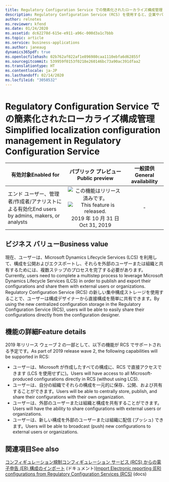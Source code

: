 ```yaml
---
title: Regulatory Configuration Service での簡素化されたローカライズ構成管理
description: Regulatory Configuration Service (RCS) を使用すると、企業やパワー ユーザーは、法的要件の変更によって頻繁に影響を受ける規制レポート、請求書、支払方法、および税規則を構成できます。 これらの構成は、複数のアプリケーションで共有して再利用できます。 これらの構成の保存、処理、および共有を簡素化するために、RCS では新しいタイプのグローバル リポジトリがサポートされます。これを使用して、ユーザーは自分の構成を直接 RCS で一元的に格納および管理できます。
author: relnotes
ms.reviewer: kfend
ms.date: 01/24/2020
ms.assetid: dc62278d-615e-e911-a96c-000d3a1c7bbb
ms.topic: article
ms.service: business-applications
ms.author: janeaug
dynamics365pdf: true
ms.openlocfilehash: 02b762af022af1e896980caa1110ebfa6d62855f
ms.sourcegitcommit: 539959f0153f0218e260146bc73a90ac391dfaa2
ms.translationtype: HT
ms.contentlocale: ja-JP
ms.lasthandoff: 02/14/2020
ms.locfileid: "3058532"
---
```

# <a name="simplified-localization-configuration-management-in-regulatory-configuration-service"></a><span data-ttu-id="4d97d-105">Regulatory Configuration Service での簡素化されたローカライズ構成管理</span><span class="sxs-lookup"><span data-stu-id="4d97d-105">Simplified localization configuration management in Regulatory Configuration Service</span></span>


| <span data-ttu-id="4d97d-106">有効対象</span><span class="sxs-lookup"><span data-stu-id="4d97d-106">Enabled for</span></span>    |  <span data-ttu-id="4d97d-107">パブリック プレビュー</span><span class="sxs-lookup"><span data-stu-id="4d97d-107">Public preview</span></span> | <span data-ttu-id="4d97d-108">一般提供</span><span class="sxs-lookup"><span data-stu-id="4d97d-108">General availability</span></span> | 
| ---------- | :----------: |:----------: |
|<span data-ttu-id="4d97d-109">エンド ユーザー、管理者/作成者/アナリストによる有効化</span><span class="sxs-lookup"><span data-stu-id="4d97d-109">End users by admins, makers, or analysts</span></span>|<span data-ttu-id="4d97d-110">![この機能はリリース済みです。](/dynamics365-release-plan/media/green-checkmark.png "この機能はリリース済みです。")</span><span class="sxs-lookup"><span data-stu-id="4d97d-110">![This feature is released.](/dynamics365-release-plan/media/green-checkmark.png "This feature is released.")</span></span> <span data-ttu-id="4d97d-111">2019 年 10 月 31 日</span><span class="sxs-lookup"><span data-stu-id="4d97d-111">Oct 31, 2019</span></span>| -|


## <a name="business-value"></a><span data-ttu-id="4d97d-112">ビジネス バリュー</span><span class="sxs-lookup"><span data-stu-id="4d97d-112">Business value</span></span>
<!-- bv start -->
<span data-ttu-id="4d97d-113">現在、ユーザーは、Microsoft Dynamics Lifecycle Services (LCS) を利用して、構成を公開およびエクスポートし、それらを外部のユーザーまたは組織と共有するためには、複数ステップのプロセスを完了する必要があります。</span><span class="sxs-lookup"><span data-stu-id="4d97d-113">Currently, users need to complete a multistep process to leverage Microsoft Dynamics Lifecycle Services (LCS) in order to publish and export their configurations and share them with external users or organizations.</span></span> <span data-ttu-id="4d97d-114">Regulatory Configuration Service (RCS) の新しい集中構成ストレージを使用することで、ユーザーは構成デザイナーから直接構成を簡単に共有できます。</span><span class="sxs-lookup"><span data-stu-id="4d97d-114">By using the new centralized configuration storage in the Regulatory Configuration Service (RCS), users will be able to easily share their configurations directly from the configuration designer.</span></span>
<!-- bv end -->



## <a name="feature-details"></a><span data-ttu-id="4d97d-115">機能の詳細</span><span class="sxs-lookup"><span data-stu-id="4d97d-115">Feature details</span></span>
<!--feature detail start -->
<span data-ttu-id="4d97d-116">2019 年リリース ウェーブ 2 の一部として、以下の機能が RCS でサポートされる予定です。</span><span class="sxs-lookup"><span data-stu-id="4d97d-116">As part of 2019 release wave 2, the following capabilities will be supported in RCS:</span></span> 

-  <span data-ttu-id="4d97d-117">ユーザーは、Microsoft が作成したすべての構成に、RCS で直接アクセスできます (LCS を使用せずに)。</span><span class="sxs-lookup"><span data-stu-id="4d97d-117">Users will have access to all Microsoft-produced configurations directly in RCS (without using LCS).</span></span> 
-  <span data-ttu-id="4d97d-118">ユーザーは、自分の組織でそれらの構成を一元的に保存、公開、および共有することができます。</span><span class="sxs-lookup"><span data-stu-id="4d97d-118">Users will be able to centrally store, publish, and share their configurations with their own organization.</span></span> 
-  <span data-ttu-id="4d97d-119">ユーザーは、外部のユーザーまたは組織と構成を共有することができます。</span><span class="sxs-lookup"><span data-stu-id="4d97d-119">Users will have the ability to share configurations with external users or organizations.</span></span> 
-  <span data-ttu-id="4d97d-120">ユーザーは、新しい構成を外部のユーザーまたは組織に配信 (プッシュ) できます。</span><span class="sxs-lookup"><span data-stu-id="4d97d-120">Users will be able to broadcast (push) new configurations to external users or organizations.</span></span>
<!--feature detail end -->










## <a name="see-also"></a><span data-ttu-id="4d97d-121">関連項目</span><span class="sxs-lookup"><span data-stu-id="4d97d-121">See also</span></span>

<span data-ttu-id="4d97d-122">[コンフィギュレーション規制コンフィギュレーション サービス (RCS) からの電子申告 (ER) 構成のインポート](https://docs.microsoft.com/dynamics365/fin-ops-core/dev-itpro/analytics/rcs-download-configurations?toc=/dynamics365/commerce/toc.json) (ドキュメント)</span><span class="sxs-lookup"><span data-stu-id="4d97d-122">[Import Electronic reporting (ER) configurations from Regulatory Configuration Services (RCS)](https://docs.microsoft.com/dynamics365/fin-ops-core/dev-itpro/analytics/rcs-download-configurations?toc=/dynamics365/commerce/toc.json) (docs)</span></span>

